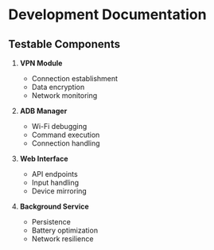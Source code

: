 # Development Documentation

## Testable Components
1. **VPN Module**
   - Connection establishment
   - Data encryption
   - Network monitoring

2. **ADB Manager**
   - Wi-Fi debugging
   - Command execution
   - Connection handling

3. **Web Interface**
   - API endpoints
   - Input handling
   - Device mirroring

4. **Background Service**
   - Persistence
   - Battery optimization
   - Network resilience
